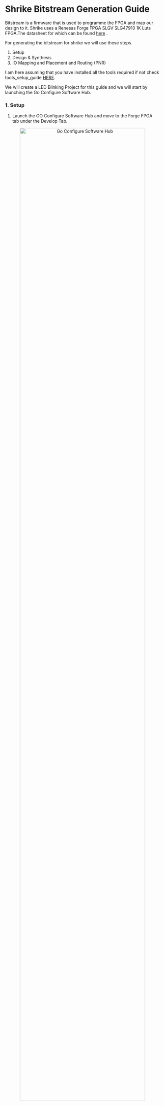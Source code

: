 # Shrike Bitstream Generation Guide 

Bitstream is a firmware that is used to programme the FPGA and map our design to it. Shrike uses a Renesas Forge FPGA SLGV SLG47910 1K Luts FPGA.The datasheet for which can be found [here](https://www.renesas.com/en/products/slg47910) .


For generating the bitstream for shrike we will use these steps. 

  1. Setup 
  2. Design & Synthesis 
  3. IO Mapping and Placement and Routing (PNR)

I am here assuming that you have installed all the tools required if not check tools_setup_guide [HERE](./tools_setup_guide.md).

We will create a LED Blinking Project for this guide and we will start by launching the Go Configure Software Hub.  

### 1. Setup  

1. Launch the GO Configure Software Hub and move to the Forge FPGA tab under the Develop Tab. 

<div align="center">

 <img src="./images/bitstream_gen/go_config_launch.png" alt="Go Configure Software Hub" width="90%">

</div>

2. Double click on the FPGA ( ) in our case.
NOTE: You can also just open the led blink project available in the Projects section of github that can be one from the open option in hte bottom right corner and then navigate the the ffpga file of that project. 

<div align="center">

 <img src="./images/bitstream_gen/fpga_selection.png" alt="shrike" width="90%">

</div>

3. Now select the project name and project location of your choice. 

<div align="center">

 <img src="./images/bitstream_gen/project_path.png" alt="shrike" width="90%">

</div>

4. Now you will see the window Project setting select the first values in each box by clicking the arrow beside it.
It should look like this.

<div align="center">

 <img src="./images/bitstream_gen/project_setting.png" alt="shrike" width="90%">

</div>

5. Double click on hte light blue square (FPGA COre) in and you should see this window.  Now you are done with setup lets design our blink led hardware.    

<div align="center">

 <img src="./images/bitstream_gen/empty_main.png" alt="shrike" width="90%">

</div>


Check out this short video guide. 


<div align="center">

  <video width="90%" controls>
    <source src="./images/bitstream_gen/go_config_launch.webm" type="video/webm">
    Your browser does not support the video tag.
  </video>

</div>

### 2. Design 

Now we will how we design the led_blink hardware that is Verilog for the design. 

So as of now we are aware that we need a led that should be blinked so lets declare that in verilog. 

```
module led_blink (output led,
                  output led_en);
endmodule
```

Now every output requires a output enable for forge FPGA thus we will define a led_en pin as well and we will keep it high ( value = 1) by default so that led signal ( IO) is always a output from the board.

We need to figure out a way to so how are we going to blink ( toggle ) this led for convience lets assume we want to blink it every second . So this tell's us that we need some kind of clock to check the time and how much time has passed. 

We have a clock on out FPGA its a a pulsating that creates a 50Mhz square wave we have to use this to calculate to one second to do so we can simply add a counter that counts till 50_000_000 cycles as that how much we will require to reach one second at a 50 Mhz frequency. 

Thus now we will create a hardware that blinks a led whenever its counter reaches 50_000_000 and the verilog for this will look like this 


```
(* top *) module blink(
  (* iopad_external_pin, clkbuf_inhibit *) input clk,
  (* iopad_external_pin *) output LED,
  (* iopad_external_pin *) output LED_en,
  (* iopad_external_pin *) output clk_en
  );

  reg [31:0] counter;
  reg LED_status;

  assign LED_en = 1'b1;
  assign clk_en = 1'b1;
  
  always @ (posedge clk) begin
    counter <= counter + 1'b1;
    if (counter == 50_000_000) begin
      LED_status <= !LED_status;
      counter <= 32'b0;
    end
  end

  assign LED = LED_status;

endmodule 

```




There are a lot other ways to blink an led as well and you can always use those however before writing verilog for shrike please checkout [Style Guide](./verilog_style_guide.md) for reference .

However here we are assuming that you are using the code mentioned above . Get this code in the main.v in the software.

<div align="center">

 <img src="./images/bitstream_gen/mainv_code.png" alt="shrike" width="90%">

</div>

Now the next step will be to synthesize the verilog for doing so click the button in the bottom left corner. It should take a minute and then you will a green tick beside it that should tell you that synthesis has happens without any error. 


Now we will move to IO planning and bitstream generation. 

### 3. IO Planning and PNR 

Now that we have synthesized hte verilog lets connect the signal to the Input outputs pins. Follow the command below to map hte required pins.

 1. Open the IO planner from the top bar in hte software.

<div align="center">

 <img src="./images/bitstream_gen/io_planner.png" alt="shrike" width="90%">

</div>

 2. Now we will first map we will map the clock pins filter the selection by using CLK and OSC_ctrl tab.

 We have two clock related signal "clk" and "clk_en" map them to "OSC_CLK" and "OSC_EN" respectively.

<div align="center">

 <img src="./images/bitstream_gen/clk_io_map.png" alt="shrike" width="90%">

</div>
 

 3. Led map the led out signals filter the selection using only he GPIO uptick all the other onces. 
 We have two signal related to led "LED" and "LED_en" as out on board led is connected to pin number 16 we will connected these signals to "GPIO16_OUT"  and "GPIO16_OE" respectively.

<div align="center">

 <img src="./images/bitstream_gen/led_io_map.png" alt="shrike" width="90%">

</div>

 4. IO planning has been done save the setting and press Generate Bitstream button in the left bottom . It will take some time to generate bitstream and you will see a green tick after its done. 

<div align="center">

 <img src="./images/bitstream_gen/bitstream_done.png" alt="shrike" width="90%">

</div>

 Congratulation's you have generated your first hardware. 


<div align="center">

  <video width="90%" controls>
    <source src="./images/bitstream_gen/complete_flow.webm" type="video/webm">
    Your browser does not support the video tag.
  </video>

</div>


Now that you have generated your first bitstream let's upload these on the FPGA these will be pretty simple follow the step 3-4 step in the guide or complete guide if you checking it for first time [getting_started](./getting_started.md) . 


I will also recommend you to go through hte the docs available [here](https://www.renesas.com/en/products/slg47910).